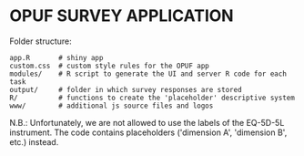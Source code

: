 # OPUF SURVEY APPLICATION

Folder structure:
    
    app.R       # shiny app 
    custom.css  # custom style rules for the OPUF app
    modules/    # R script to generate the UI and server R code for each task
    output/     # folder in which survey responses are stored
    R/          # functions to create the 'placeholder' descriptive system
    www/        # additional js source files and logos 
  

N.B.: Unfortunately, we are not allowed to use the labels of the EQ-5D-5L instrument. 
The code contains placeholders ('dimension A', 'dimension B', etc.) instead.

